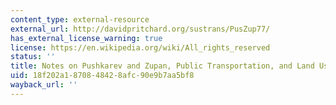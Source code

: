 ```yaml
---
content_type: external-resource
external_url: http://davidpritchard.org/sustrans/PusZup77/
has_external_license_warning: true
license: https://en.wikipedia.org/wiki/All_rights_reserved
status: ''
title: Notes on Pushkarev and Zupan, Public Transportation, and Land Use Policy
uid: 18f202a1-8708-4842-8afc-90e9b7aa5bf8
wayback_url: ''
---
```

